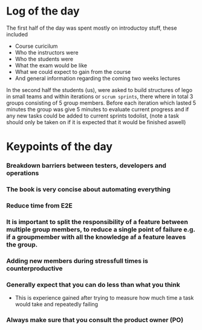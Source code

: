 # Log of the day

The first half of the day was spent mostly on introductoy stuff, these included

-   Course curicilum
-   Who the instructors were
-   Who the students were
-   What the exam would be like
-   What we could expect to gain from the course
-   And general information regarding the coming two weeks lectures

In the second half the students (us), were asked to build structures of lego in small teams and within iterations or `scrum sprints`, there where in total 3 groups consisting of 5 group members. Before each iteration which lasted 5 minutes the group was give 5 minutes to evaluate current progress and if any new tasks could be added to current sprints todolist, (note a task should only be taken on if it is expected that it would be finished aswell)

# Keypoints of the day

### Breakdown barriers between testers, developers and operations

### The book is very concise about automating everything

### Reduce time from E2E

### It is important to split the responsibility of a feature between multiple group members, to reduce a single point of failure e.g. if a groupmember with all the knowledge af a feature leaves the group.

### Adding new members during stressfull times is counterproductive

### Generally expect that you can do less than what you think

-   This is experience gained after trying to measure how much time a task would take and repeatedly failing

### Always make sure that you consult the product owner (PO)
